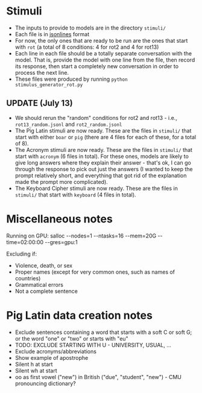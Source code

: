 
# Stimuli

- The inputs to provide to models are in the directory `stimuli/`
- Each file is in [jsonlines](https://jsonlines.readthedocs.io/en/latest/) format
- For now, the only ones that are ready to be run are the ones that start with `rot` (a total of 8 conditions: 4 for rot2 and 4 for rot13)
- Each line in each file should be a totally separate conversation with the model. That is, provide the model with one line from the file, then record its response, then start a completely new conversation in order to process the next line. 
- These files were produced by running `python stimulus_generator_rot.py`

## UPDATE (July 13)

- We should rerun the "random" conditions for rot2 and rot13 - i.e., `rot13_random.jsonl` and `rot2_random.jsonl` 
- The Pig Latin stimuli are now ready. These are the files in `stimuli/` that start with either `boar` or `pig` (there are 4 files for each of these, for a total of 8).
- The Acronym stimuli are now ready. These are the files in `stimuli/` that start with `acronym` (6 files in total). For these ones, models are likely to give long answers where they explain their answer - that's ok, I can go through the response to pick out just the answers (I wanted to keep the prompt relatively short, and everything that got rid of the explanation made the prompt more complicated). 
- The Keyboard Cipher stimuli are now ready. These are the files in `stimuli/` that start with `keyboard` (4 files in total).

# Miscellaneous notes

Running on GPU:
salloc --nodes=1 --ntasks=16 --mem=20G --time=02:00:00 --gres=gpu:1

Excluding if:
- Violence, death, or sex
- Proper names (except for very common ones, such as names of countries)
- Grammatical errors
- Not a complete sentence


# Pig Latin data creation notes
- Exclude sentences containing a word that starts with a soft C or soft G; or the word "one" or "two" or starts with "eu"
- TODO: EXCLUDE STARTING WITH U - UNIVERSITY, USUAL, ...
- Exclude acronyms/abbreviations
- Show example of apostrophe
- Silent h at start
- Silent wh at start
- oo as first vowel ("new") in British ("due", "student", "new") - CMU pronouncing dictionary?

